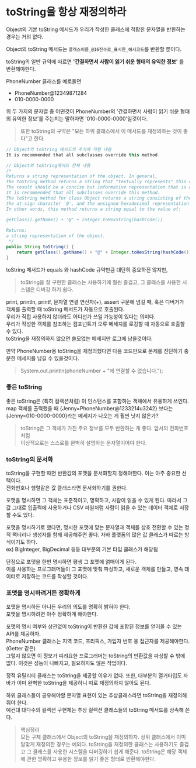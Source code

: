 # toString을 항상 재정의하라

Object의 기본 toString 메서드가 우리가 작성한 클래스에 적합한 문자열을 반환하는 경우는 거의 없다.

Object의 toString 메서드는 ```클래스이름_@16진수로_표시한_해시코드```를 반환할 뿐이다.

toString의 일반 규약에 따르면 **'간결하면서 사람이 읽기 쉬운 형태의 유익한 정보'** 를 반환해야한다.

PhoneNumber 클래스를 예로들면
* PhoneNumber@12349871284
* 010-0000-0000

위 두 가지의 문자열 중 어떤것이 PhoneNumber의 '간결하면서 사람이 읽기 쉬운 형태의 유익한 정보'를 주는지는 말하자면 '010-0000-0000'일것이다.

> 또한 toString의 규약은 "모든 하위 클래스에서 이 메서드를 재정의하는 것이 좋다"고 한다.

```java
// Object의 toString 메서드의 주석에 적힌 내용 
It is recommended that all subclasses override this method.

// Object의 toString메서드 전체 내용
/*
Returns a string representation of the object. In general, 
the toString method returns a string that "textually represents" this object. 
The result should be a concise but informative representation that is easy for a person to read. 
It is recommended that all subclasses override this method.
The toString method for class Object returns a string consisting of the name of the class of which the object is an instance, 
the at-sign character `@', and the unsigned hexadecimal representation of the hash code of the object. 
In other words, this method returns a string equal to the value of:

getClass().getName() + '@' + Integer.toHexString(hashCode())
       
Returns:
a string representation of the object.
 */
public String toString() { 
    return getClass().getName() + "@" + Integer.toHexString(hashCode());
}
```

toString 메서드가 equals 와 hashCode 규약만큼 대단히 중요하진 않지만,   

> toString을 잘 구현한 클래스는 사용하기에 훨씬 즐겁고, 그 클래스를 사용한 시스템은 디버깅 하기 쉽다.

print, println, printf, 문자열 연결 연산자(+), assert 구문에 넘길 때, 혹은 디버거가 객체를 출력할 때 toString 메서드가 자동으로 호출된다.   
우리가 직접 사용하지 않더라도 어디선가 쓰일 가능성이 있다는 의미다.   
우리가 작성한 객체를 참조하는 컴포넌트가 오류 메세지를 로깅할 때 자동으로 호출할 수 있다.   
toString을 재정의하지 않으면 쓸모없는 메세지만 로그에 남을것이다.

만약 PhoneNumber용 toString을 재정의했다면 다음 코드만으로 문제를 진단하기 충분한 메세지를 남길 수 있을것이다.

> System.out.println(phoneNumber + "에 연결할 수 없습니다.");

### 좋은 toString

좋은 toString은 (특히 컬렉션처럼) 이 인스턴스를 포함하는 객체에서 유용하게 쓰인다.   
map 객체를 출력했을 때 {Jenny=PhoneNumber@1233214u3242} 보다는 {Jenny=010-0000-0000}라는 메세지가 나오는 게 훨씬 낫지 않은가?

> toString은 그 객체가 가진 주요 정보를 모두 반환하는 게 좋다. 앞서의 전화번호 처럼   
> 이상적으로는 스스로를 완벽히 설명하는 문자열이어야 한다.

### toString의 문서화

toString을 구현할 때면 반환값의 포맷을 문서화할지 정해야한다. 이는 아주 중요한 선택이다.   
전화번호나 행렬같은 값 클래스라면 문서화하기를 권한다.

포맷을 명시하면 그 객체는 표준적이고, 명확하고, 사람이 읽을 수 있게 된다. 따라서 그 값 그대로 입출력에 사용하거나 CSV 파일처럼 사람이 읽을 수 있는 데이터 객체로 저장할 수도 있다.

포맷을 명시하기로 했다면, 명시한 포맷에 맞는 문자열과 객체를 상호 전환할 수 있는 정적 팩터리나 생성자를 함께 제공해주면 좋다. 자바 플랫폼의 많은 값 클래스가 따르는 방식이기도 하다.   
ex) BigInteger, BigDecimal 등등 대부분의 기본 타입 클래스가 해당됨

단점으로 포맷을 한번 명시하면 평생 그 포맷에 얽매이게 된다.   
이를 사용하는 프로그래머들이 그 포맷에 맞춰 파싱하고, 새로운 객체를 만들고, 영속 데이터로 저장하는 코드를 작성할 것이다.

### 포맷을 명시하려거든 정확하게

포맷을 명시하든 아니든 우리의 의도를 명확히 밝혀야 한다.   
포맷을 명시하려면 아주 정확하게 해야한다.   

포맷의 명시 여부와 상관없이 toString이 반환한 값에 포함된 정보를 얻어올 수 있는 API를 제공하자.   
PhoneNumber 클래스는 지역 코드, 프리픽스, 가입자 번호 용 접근자를 제공해야한다.(Getter 같은)   
그렇지 않으면 이 정보가 피랴요한 프로그래머는 toString의 반환값을 파싱할 수 밖에 없다. 이것은 성능이 나빠지고, 필요하지도 않은 작업이다.

정적 유틸리티 클래스는 toString을 제공할 이유가 없다. 또한, 대부분의 열거타입도 자바가 이미 완벽한 toString을 제공하니 따로 재정의하지 않아도 된다.

하위 클래스들이 공유해야할 문자열 표현이 있는 추상클래스라면 toString을 재정의해줘야 한다.   
예컨대 대다수의 컬렉션 구현체는 추상 컬렉션 클래스들의 toString 메서드를 상속해 쓴다.

> 핵심정리   
> 모든 구체 클래스에서 Object의 toString을 재정의하자. 상위 클래스에서 이미 알맞게 재정의한 경우는 예외다.
> toString을 재정의한 클래스는 사용하기도 즐겁고 그 클래스를 사용한 시스템을 디버깅하기 쉽게 해준다. 
> toString은 해당 객체에 관한 명확하고 유용한 정보를 읽기 좋은 형태로 반환해야한다.
